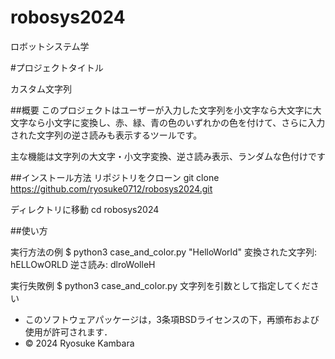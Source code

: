 # robosys2024

ロボットシステム学

#プロジェクトタイトル

カスタム文字列  

##概要
このプロジェクトはユーザーが入力した文字列を小文字なら大文字に大文字なら小文字に変換し、赤、緑、青の色のいずれかの色を付けて、さらに入力された文字列の逆さ読みも表示するツールです。

主な機能は文字列の大文字・小文字変換、逆さ読み表示、ランダムな色付けです

##インストール方法
リポジトリをクローン
git clone https://github.com/ryosuke0712/robosys2024.git

ディレクトリに移動
cd robosys2024

##使い方

実行方法の例
$ python3 case_and_color.py "HelloWorld"  変換された文字列: hELLOwORLD  逆さ読み: dlroWolleH

実行失敗例
$ python3 case_and_color.py  文字列を引数として指定してください

- このソフトウェアパッケージは，3条項BSDライセンスの下，再頒布および使用が許可されます．
- © 2024 Ryosuke Kambara
